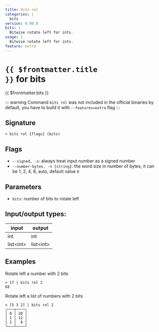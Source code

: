```yaml
---
title: bits rol
categories: |
  bits
version: 0.90.0
bits: |
  Bitwise rotate left for ints.
usage: |
  Bitwise rotate left for ints.
feature: extra
---
```

<!-- This file is automatically generated. Please edit the command in https://github.com/nushell/nushell instead. -->

# <code>{{ $frontmatter.title }}</code> for bits

<div class='command-title'>{{ $frontmatter.bits }}</div>


::: warning
 Command `bits rol` was not included in the official binaries by default, you have to build it with `--features=extra` flag
:::
## Signature

```> bits rol {flags} (bits)```

## Flags

 -  `--signed, -s`: always treat input number as a signed number
 -  `--number-bytes, -n {string}`: the word size in number of bytes, it can be 1, 2, 4, 8, auto, default value `8`

## Parameters

 -  `bits`: number of bits to rotate left


## Input/output types:

| input     | output    |
| --------- | --------- |
| int       | int       |
| list\<int\> | list\<int\> |
## Examples

Rotate left a number with 2 bits
```nu
> 17 | bits rol 2
68
```

Rotate left a list of numbers with 2 bits
```nu
> [5 3 2] | bits rol 2
╭───┬────╮
│ 0 │ 20 │
│ 1 │ 12 │
│ 2 │  8 │
╰───┴────╯

```
